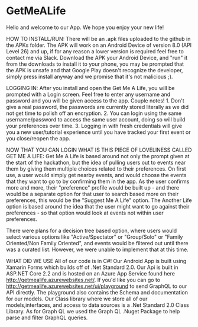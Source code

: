 # GetMeALife

Hello and welcome to our App. We hope you enjoy your new life!

HOW TO INSTALL/RUN:
There will be an .apk files uploaded to the github in the APKs folder. The APK will work on an Android Device of version 8.0 (API Level 26) and up, if for any reason a lower version is required feel free to contact me via Slack. Download the APK your Android Device, and "run" it from the downloads to install it to your phone, you may be prompted that the APK is unsafe and that Google Play doesn't recognize the developer, simply press install anyway and we promise that it's not malicious ;).

LOGGING IN:
After you install and open the Get Me A Life, you will be prompted with a Login screen. Feel free to enter any username and password and you will be given access to the app. Couple notes! 1. Don't give a real password, the passwords are currently stored literally as we did not get time to polish off an encryption. 2. You can login using the same username/password to access the same user account, doing so will build your preferences over time. 3. Logging in with fresh credentials will give you a new user/tutorial experience until you have tracked your first event or you close/reopen the app.

NOW THAT YOU CAN LOGIN WHAT IS THIS PIECE OF LOVELINESS CALLED GET ME A LIFE:
Get Me A Life is based around not only the prompt given at the start of the hackathon, but the idea of pulling users out to events near them by giving them multiple
choices related to their preferences. On first use, a user would simply get nearby events, and would choose the events that they want to go to by confirming them in the app.
As the user confirms more and more, their "preference" profile would be built up - and there would be a separate option for that user to search based more on their preferences,
this would be the "Suggest Me A Life" option. The Another Life option is based around the idea that the user might want to go against their preferences - so that option would look at events
not within user preferences.

There were plans for a decision tree based option, where users would select various options like "Active/Spectator" or "Group/Solo" or "Family Oriented/Non Family Oriented",
and events would be filtered out until there was a curated list. However, we were unable to implement that at this time.

WHAT DID WE USE
All of our code is in C#! Our Android App is built using Xamarin Forms which builds off of .Net Standard 2.0. Our Api is built in ASP.NET Core 2.2 and is hosted on an Azure App Service found here http://getmealife.azurewebsites.net/. If you'd like you can go to http://getmealife.azurewebsites.net/ui/playground to send GraphQL to our API directly. The playground also contains the Schema and documentation for our models. Our Class library where we store all of our models,interfaces, and access to data sources is a .Net Standard 2.0 Class Library. As for Graph QL we used the Graph QL .Nuget Package to help parse and filter GraphQL queries. 
